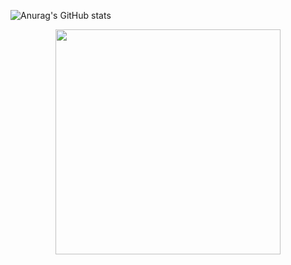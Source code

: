 [//]: <> (GitHub stats and most used languages)
![Anurag's GitHub stats](https://github-readme-stats.vercel.app/api?username=ZDEsy&show_icons=true&theme=dark)

[//]: <> (IMAGES)
<p align="center">
  <img width="360" src="polaroid.jpg">
</p>
